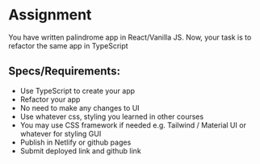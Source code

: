 # Assignment

You have written palindrome app in React/Vanilla JS. Now, your task is to refactor the same app in TypeScript

## Specs/Requirements:

- Use TypeScript to create your app
- Refactor your app
- No need to make any changes to UI
- Use whatever css, styling you learned in other courses
- You may use CSS framework if needed e.g. Tailwind / Material UI or whatever for styling GUI
- Publish in Netlify or github pages
- Submit deployed link and github link
